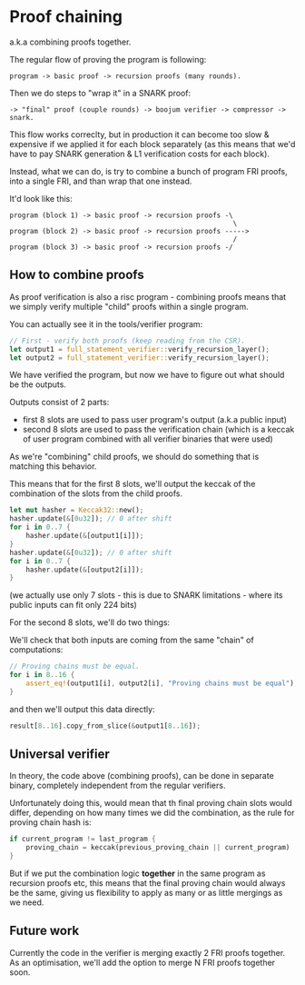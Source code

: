 # Proof chaining

a.k.a combining proofs together.

The regular flow of proving the program is following:

```
program -> basic proof -> recursion proofs (many rounds).
```

Then we do steps to "wrap it" in a SNARK proof:

```
-> "final" proof (couple rounds) -> boojum verifier -> compressor -> snark.
```

This flow works correclty, but in production it can become too slow & expensive if we applied it for each block separately (as this means that we'd have to pay SNARK generation & L1 verification costs for each block).

Instead, what we can do, is try to combine a bunch of program FRI proofs, into a single FRI, and than wrap that one instead.

It'd look like this:

```
program (block 1) -> basic proof -> recursion proofs -\
                                                       \
program (block 2) -> basic proof -> recursion proofs ----->
                                                       /
program (block 3) -> basic proof -> recursion proofs -/
```


## How to combine proofs

As proof verification is also a risc program - combining proofs means that we simply verify multiple "child" proofs within a single program.

You can actually see it in the tools/verifier program:

```rust
// First - verify both proofs (keep reading from the CSR).
let output1 = full_statement_verifier::verify_recursion_layer();
let output2 = full_statement_verifier::verify_recursion_layer();
```

We have verified the program, but now we have to figure out what should be the outputs.

Outputs consist of 2 parts:
* first 8 slots are used to pass user program's output (a.k.a public input)
* second 8 slots are used to pass the verification chain (which is a keccak of user program combined with all verifier binaries that were used)

As we're "combining" child proofs, we should do something that is matching this behavior.

This means that for the first 8 slots, we'll output the keccak of the combination of the slots from the child proofs.

```rust
let mut hasher = Keccak32::new();
hasher.update(&[0u32]); // 0 after shift
for i in 0..7 {
    hasher.update(&[output1[i]]);
}
hasher.update(&[0u32]); // 0 after shift
for i in 0..7 {
    hasher.update(&[output2[i]]);
}
```

(we actually use only 7 slots - this is due to SNARK limitations - where its public inputs can fit only 224 bits)

For the second 8 slots, we'll do two things:

We'll check that both inputs are coming from the same "chain" of computations:

```rust
// Proving chains must be equal.
for i in 8..16 {
    assert_eq!(output1[i], output2[i], "Proving chains must be equal");
}
```

and then we'll output this data directly:

```rust
result[8..16].copy_from_slice(&output1[8..16]);
```

## Universal verifier

In theory, the code above (combining proofs), can be done in separate binary, completely independent from the regular verifiers.

Unfortunately doing this, would mean that th final proving chain slots would differ, depending on how many times we did the combination, as the rule for proving chain hash is:

```rust
if current_program != last_program {
    proving_chain = keccak(previous_proving_chain || current_program)
}
```

But if we put the combination logic **together** in the same program as recursion proofs etc, this means that the final proving chain would always be the same, giving us flexibility to apply as many or as little mergings as we need.


## Future work

Currently the code in the verifier is merging exactly 2 FRI proofs together. As an optimisation, we'll add the option to merge N FRI proofs together soon.